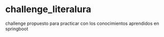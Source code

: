 # challenge_literalura
challenge propuesto para practicar con los conocimientos aprendidos en springboot
